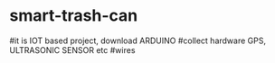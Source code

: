 # smart-trash-can
#it is IOT based project, download ARDUINO
#collect hardware GPS, ULTRASONIC SENSOR etc
#wires
